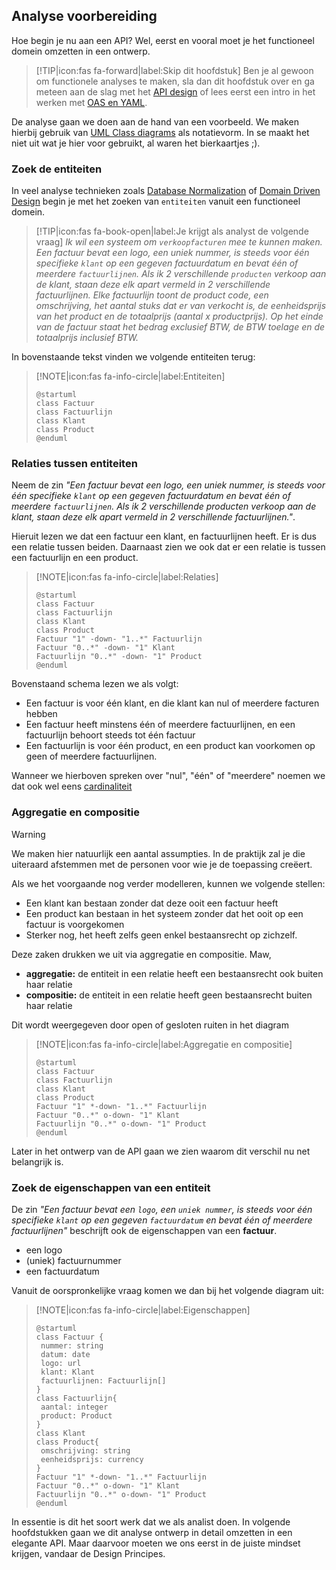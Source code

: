 ## Analyse voorbereiding

Hoe begin je nu aan een API? Wel, eerst en vooral moet je het functioneel domein omzetten in een ontwerp.

>[!TIP|icon:fas fa-forward|label:Skip dit hoofdstuk]
> Ben je al gewoon om functionele analyses te maken, sla dan dit hoofdstuk over en ga meteen aan de slag met het [API design](/content/designers/design) of lees eerst een intro in het werken met [OAS en YAML](/content/designers/oas-yaml).

De analyse gaan we doen aan de hand van een voorbeeld. We maken hierbij gebruik van [UML Class diagrams](https://en.wikipedia.org/wiki/Class_diagram) als notatievorm. In se maakt het niet uit wat je hier voor gebruikt, al waren het bierkaartjes ;).

### Zoek de entiteiten

In veel analyse technieken zoals [Database Normalization](https://en.wikipedia.org/wiki/Database_normalization) of [Domain Driven Design](https://en.wikipedia.org/wiki/Domain-driven_design) begin je met het zoeken van `entiteiten` vanuit een functioneel domein.


>[!TIP|icon:fas fa-book-open|label:Je krijgt als analyst de volgende vraag]
> *Ik wil een systeem om `verkoopfacturen` mee te kunnen maken. Een factuur bevat een logo, een uniek nummer, is steeds voor één specifieke `klant` op een gegeven factuurdatum en bevat één of meerdere `factuurlijnen`. Als ik 2 verschillende `producten` verkoop aan de klant, staan deze elk apart vermeld in 2 verschillende factuurlijnen. Elke factuurlijn toont de product code, een omschrijving, het aantal stuks dat er van verkocht is, de eenheidsprijs van het product en de totaalprijs (aantal x productprijs). Op het einde van de factuur staat het bedrag exclusief BTW, de BTW toelage en de totaalprijs inclusief BTW.*

In bovenstaande tekst vinden we volgende entiteiten terug:

>[!NOTE|icon:fas fa-info-circle|label:Entiteiten]
>```plantuml
>@startuml
>class Factuur 
>class Factuurlijn
>class Klant
>class Product
>@enduml
>```

### Relaties tussen entiteiten

Neem de zin *"Een factuur bevat een logo, een uniek nummer, is steeds voor één specifieke `klant` op een gegeven factuurdatum en bevat één of meerdere `factuurlijnen`. Als ik 2 verschillende producten verkoop aan de klant, staan deze elk apart vermeld in 2 verschillende factuurlijnen."*.

Hieruit lezen we dat een factuur een klant, en factuurlijnen heeft. Er is dus een relatie tussen beiden. Daarnaast zien we ook dat er een relatie is tussen een factuurlijn en een product.

>[!NOTE|icon:fas fa-info-circle|label:Relaties]
>```plantuml
>@startuml
>class Factuur 
>class Factuurlijn
>class Klant
>class Product
>Factuur "1" -down- "1..*" Factuurlijn
>Factuur "0..*" -down- "1" Klant
>Factuurlijn "0..*" -down- "1" Product
>@enduml
>```

Bovenstaand schema lezen we als volgt:

- Een factuur is voor één klant, en die klant kan nul of meerdere facturen hebben
- Een factuur heeft minstens één of meerdere factuurlijnen, en een factuurlijn behoort steeds tot één factuur
- Een factuurlijn is voor één product, en een product kan voorkomen op geen of meerdere factuurlijnen.

Wanneer we hierboven spreken over "nul", "één" of "meerdere" noemen we dat ook wel eens [cardinaliteit](https://en.wikipedia.org/wiki/Cardinality_(data_modeling))

### Aggregatie en compositie

> [!WARNING]
> We maken hier natuurlijk een aantal assumpties. In de praktijk zal je die uiteraard afstemmen met de personen voor wie je de toepassing creëert.


Als we het voorgaande nog verder modelleren, kunnen we volgende stellen:

- Een klant kan bestaan zonder dat deze ooit een factuur heeft
- Een product kan bestaan in het systeem zonder dat het ooit op een factuur is voorgekomen
- Sterker nog, het heeft zelfs geen enkel bestaansrecht op zichzelf.

Deze zaken drukken we uit via aggregatie en compositie. Maw,

- **aggregatie:** de entiteit in een relatie heeft een bestaansrecht ook buiten haar relatie
- **compositie:** de entiteit in een relatie heeft geen bestaansrecht buiten haar relatie

Dit wordt weergegeven door open of gesloten ruiten in het diagram

>[!NOTE|icon:fas fa-info-circle|label:Aggregatie en compositie]
>```plantuml
>@startuml
>class Factuur 
>class Factuurlijn
>class Klant
>class Product
>Factuur "1" *-down- "1..*" Factuurlijn
>Factuur "0..*" o-down- "1" Klant
>Factuurlijn "0..*" o-down- "1" Product
>@enduml
>```

Later in het ontwerp van de API gaan we zien waarom dit verschil nu net belangrijk is.

### Zoek de eigenschappen van een entiteit

De zin *"Een factuur bevat een `logo`, een `uniek nummer`, is steeds voor één specifieke `klant` op een gegeven `factuurdatum` en bevat één of meerdere factuurlijnen"* beschrijft ook de eigenschappen van een **factuur**.

- een logo
- (uniek) factuurnummer
- een factuurdatum

Vanuit de oorspronkelijke vraag komen we dan bij het volgende diagram uit:

>[!NOTE|icon:fas fa-info-circle|label:Eigenschappen]
>```plantuml
>@startuml
>class Factuur {
>  nummer: string
>  datum: date
>  logo: url
>  klant: Klant
>  factuurlijnen: Factuurlijn[]
>}
>class Factuurlijn{
>  aantal: integer
>  product: Product
>}
>class Klant
>class Product{
>  omschrijving: string
>  eenheidsprijs: currency
>}
>Factuur "1" *-down- "1..*" Factuurlijn
>Factuur "0..*" o-down- "1" Klant
>Factuurlijn "0..*" o-down- "1" Product
>@enduml
>```

In essentie is dit het soort werk dat we als analist doen. In volgende hoofdstukken gaan we dit analyse ontwerp in detail omzetten in een elegante API. Maar daarvoor moeten we ons eerst in de juiste mindset krijgen, vandaar de Design Principes.

